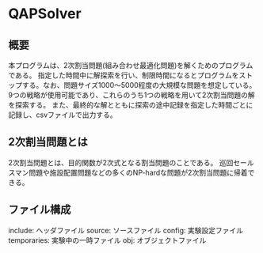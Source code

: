 # QAPSolver
## 概要
本プログラムは、2次割当問題(組み合わせ最適化問題)を解くためのプログラムである。
指定した時間中に解探索を行い、制限時間になるとプログラムをストップする。なお、問題サイズ1000〜5000程度の大規模な問題を想定している。
9つの戦略が使用可能であり、これらのうち1つの戦略を用いて2次割当問題の解を探索する。
また、最終的な解とともに探索の途中記録を指定した時間ごとに記録し、csvファイルで出力する。


## 2次割当問題とは
2次割当問題とは、目的関数が2次式となる割当問題のことである。
巡回セールスマン問題や施設配置問題などの多くのNP-hardな問題が2次割当問題に帰着できる。

## ファイル構成
include: ヘッダファイル
source: ソースファイル
config: 実験設定ファイル
temporaries: 実験中の一時ファイル
obj: オブジェクトファイル